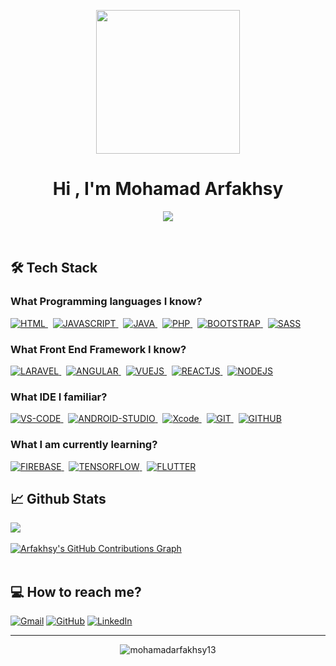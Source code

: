 <p align="center">
  <img src="https://miro.medium.com/max/2048/1*OohqW5DGh9CQS4hLY5FXzA.png" height="230"/>
</p>
<h1 align="center">Hi , I'm Mohamad Arfakhsy</h1>

<p align="center">
  <a href="https://github.com/DenverCoder1/readme-typing-svg"><img src="https://readme-typing-svg.herokuapp.com?color=22CDB5&background=FFFFFF00&width=600&lines=Front+End+Developer;AI+Mobile+Engineer;Multip-platform%20|%20AI%20|%20Software%20Explorer;Growth+through+expertise&center=true&width=500&height=50"></a>
</p>
</br>

## 🛠️ Tech Stack

### What Programming languages I know?

<p align="left">
    <a href="https://www.w3schools.com/html/" target="_blank">
    <img alt="HTML" src="https://img.shields.io/badge/-HTML-05122A?style=flat&logo=HTML5">
    </a>
    &nbsp;
    <a href="https://www.w3schools.com/js/" target="_blank"> 
    <img alt="JAVASCRIPT" src="https://img.shields.io/badge/-JavaScript-05122A?style=flat&logo=javascript">
    </a>
    &nbsp;
    <a href="https://www.w3schools.com/java/" target="_blank"> 
    <img alt="JAVA" src="https://img.shields.io/badge/-Java-05122A?style=flat&logo=Java&logoColor=FFA518">
    </a>
    &nbsp;
    <a href="https://www.w3schools.com/php/" target="_blank">
    <img alt="PHP" src="https://img.shields.io/badge/-PHP-05122A?style=flat&logo=php&logoColor=1075C2">
    </a>
    &nbsp;
    <a href="https://getbootstrap.com/" target="_blank"> 
    <img alt="BOOTSTRAP" src="https://img.shields.io/badge/-Bootstrap-05122A?style=flat&logo=bootstrap&logoColor=563D7C">
    </a>
    &nbsp;
    <a href="https://sass-lang.com/" target="_blank">
    <img alt="SASS" src="https://img.shields.io/badge/-Sass-05122A?style=flat&logo=saSS&logoColor=ee0099">
    </a>
</p>

### What Front End Framework I know?
<p align="left">
    <a href="https://laravel.com/" target="_blank">
    <img alt="LARAVEL" src="https://img.shields.io/badge/-Laravel-05122A?style=flat&logo=laravel&logoColor=FF2D20">
    </a>
    &nbsp;
    <a href="https://angular.io/" target="_blank">
    <img alt="ANGULAR" src="https://img.shields.io/badge/-Angular-05122A?style=flat&logo=angularjs&logoColor=dd0000">
    </a>
    &nbsp;
    <a href="https://vuejs.org/" target="_blank">
    <img alt="VUEJS" src="https://img.shields.io/badge/-Vue.js-05122A?style=flat&logo=vue.js&logoColor=098744">
    </a>
    &nbsp;
    <a href="https://reactjs.org/" target="_blank">
    <img alt="REACTJS" src="https://img.shields.io/badge/-React.js-05122A?style=flat&logo=React&logoColor=0985ee">
    </a>
    &nbsp;
    <a href="https://nodejs.org/en/" target="_blank">
    <img alt="NODEJS" src="https://img.shields.io/badge/-Node.js-05122A?style=flat&logo=node.js&logoColor=339933">
    </a>
</p>

### What IDE I familiar?
<p align="left">
    <a href="https://code.visualstudio.com/" target="_blank">
    <img alt="VS-CODE" src="https://img.shields.io/badge/-Visual%20Studio%20Code-05122A?style=flat&logo=visual-studio-code&logoColor=007ACC">
    </a>
    &nbsp;
    <a href="https://developer.android.com/studio" target="_blank">
    <img alt="ANDROID-STUDIO" src="https://img.shields.io/badge/-Android%20Studio-05122A?style=flat&logo=android-studio&logoColor=3DDC84">
    </a>
    &nbsp;
    <a href="https://developer.apple.com/xcode/" target="_blank">
    <img alt="Xcode" src="https://img.shields.io/badge/-Xcode-05122A?style=flat&logo=xcode&logoColor=007ACC">
    </a>
    &nbsp;
    <a href="https://git-scm.com/" target="_blank">
    <img alt="GIT" src="https://img.shields.io/badge/-Git-05122A?style=flat&logo=git">
    </a>
    &nbsp;
    <a href="https://github.com/" target="_blank">
    <img alt="GITHUB" src="https://img.shields.io/badge/-GitHub-05122A?style=flat&logo=github">
    </a>
</p>

### What I am currently learning?
<p align="left">
    <a href="https://firebase.google.com/" target="_blank">
    <img alt="FIREBASE" src="https://img.shields.io/badge/-Firebase-05122A?style=flat&logo=firebase&logoColor=FFCA28">
    </a>
    &nbsp;
    <a href="https://www.tensorflow.org/hub" target="_blank">
    <img alt="TENSORFLOW" src="https://img.shields.io/badge/-Tensorflow-05122A?style=flat&logo=tensorflow&logoColor=FF6F00">
    </a>
    &nbsp;
    <a href="https://flutter.dev/" target="_blank">
    <img alt="FLUTTER" src="https://img.shields.io/badge/-Flutter-05122A?style=flat&logo=flutter&logoColor=02569B">
    </a>
</a>

## 📈 Github Stats
<a href="https://github.com/mohamadarfakhsy13">
  <img align="center" src="https://github-readme-stats.vercel.app/api/top-langs/?username=mohamadarfakhsy13&hide=less&title_color=d13979&text_color=c9cacc&icon_color=2bbc8a&bg_color=1d1f21&langs_count=3" />
</a>
</br></br>

<a href="https://github.com/mohamadarfakhsy13">
  <img align="center" src="https://activity-graph.herokuapp.com/graph?username=mohamadarfakhsy13&theme=react-dark&hide_border=true&custom_title=Contribution%20Graph" alt="Arfakhsy's GitHub Contributions Graph"/>
</a>
</br></br>

## 💻 How to reach me?
<p align="left">
	<a href="mailto:mohamad.arfakhsy13@gmail.com"><img src="https://img.icons8.com/bubbles/50/000000/gmail.png" alt="Gmail"/></a>
	<a href="https://github.com/mohamadarfakhsy13"><img src="https://img.icons8.com/bubbles/50/000000/github.png" alt="GitHub"/></a>
	<a href="https://www.linkedin.com/in/mohamad-arfakhsy/"><img src="https://img.icons8.com/bubbles/50/000000/linkedin.png" alt="LinkedIn"/></a>	
</p>

<hr/>
<p align="center"> <img src="https://komarev.com/ghpvc/?username=mohamadarfakhsy13&label=Profile%20views&color=0e75b6&style=plastic" alt="mohamadarfakhsy13"/> </p>
